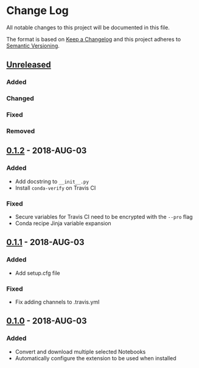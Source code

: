 # Change Log
All notable changes to this project will be documented in this file.

The format is based on [Keep a Changelog](http://keepachangelog.com/)
and this project adheres to [Semantic Versioning](http://semver.org/).

## [Unreleased]
### Added

### Changed

### Fixed

### Removed

## [0.1.2] - 2018-AUG-03
### Added
- Add docstring to `__init__.py`
- Install `conda-verify` on Travis CI

### Fixed
- Secure variables for Travis CI need to be encrypted with the `--pro` flag
- Conda recipe Jinja variable expansion

## [0.1.1] - 2018-AUG-03
### Added
- Add setup.cfg file

### Fixed
- Fix adding channels to .travis.yml

## [0.1.0] - 2018-AUG-03
### Added
- Convert and download multiple selected Notebooks
- Automatically configure the extension to be used when installed

[Unreleased]: https://github.com/bryanwweber/convert_and_download/compare/v0.1.2...HEAD
[0.1.2]: https://github.com/bryanwweber/convert_and_download/compare/v0.1.1...v0.1.2
[0.1.1]: https://github.com/bryanwweber/convert_and_download/compare/v0.1.0...v0.1.1
[0.1.0]: https://github.com/bryanwweber/convert_and_download/compare/604b40c1df95b9097f7797efef2a463c597fda00...v0.1.0
